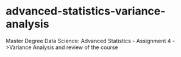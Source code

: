 # advanced-statistics-variance-analysis
Master Degree Data Science: Advanced Statistics - Assignment 4 ->Variance Analysis and review of the course
